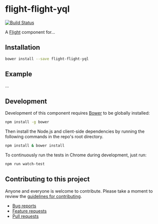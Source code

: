 # flight-flight-yql

[![Build Status](https://secure.travis-ci.org/<username>/flight-flight-yql.png)](http://travis-ci.org/<username>/flight-flight-yql)

A [Flight](https://github.com/flightjs/flight) component for…

## Installation

```bash
bower install --save flight-flight-yql
```

## Example

…

## Development

Development of this component requires [Bower](http://bower.io) to be globally
installed:

```bash
npm install -g bower
```

Then install the Node.js and client-side dependencies by running the following
commands in the repo's root directory.

```bash
npm install & bower install
```

To continuously run the tests in Chrome during development, just run:

```bash
npm run watch-test
```

## Contributing to this project

Anyone and everyone is welcome to contribute. Please take a moment to
review the [guidelines for contributing](CONTRIBUTING.md).

* [Bug reports](CONTRIBUTING.md#bugs)
* [Feature requests](CONTRIBUTING.md#features)
* [Pull requests](CONTRIBUTING.md#pull-requests)
